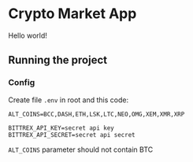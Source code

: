 # Crypto Market App

Hello world!

## Running the project

### Config

Create file `.env` in root and this code:

```
ALT_COINS=BCC,DASH,ETH,LSK,LTC,NEO,OMG,XEM,XMR,XRP

BITTREX_API_KEY=secret api key
BITTREX_API_SECRET=secret api secret
```

`ALT_COINS` parameter should not contain BTC
